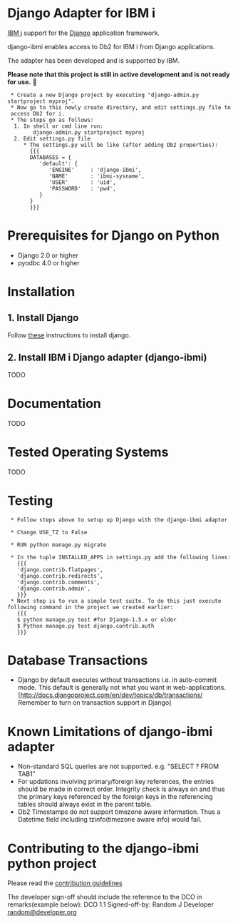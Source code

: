 # Django Adapter for IBM i 

[IBM i](https://en.wikipedia.org/wiki/IBM_i) support for the [Django](https://www.djangoproject.com/) application framework.

django-ibmi enables access to Db2 for IBM i from Django applications.

The adapter has been developed and is supported by IBM.

**Please note that this project is still in active development and is not ready for use.** :rotating_light: 

```
 * Create a new Django project by executing "django-admin.py startproject myproj".
 * Now go to this newly create directory, and edit settings.py file to
 access Db2 for i.
 * The steps go as follows:
  1. In shell or cmd line run:
        django-admin.py startproject myproj
  2. Edit settings.py file
     * The settings.py will be like (after adding Db2 properties):
       {{{
       DATABASES = {
          'default': {
             'ENGINE'     : 'django-ibmi',
             'NAME'       : 'ibmi-sysname',
             'USER'       : 'uid',
             'PASSWORD'   : 'pwd',
          }
       }
       }}}
```

# Prerequisites for Django on Python 

 * Django 2.0 or higher
 * pyodbc 4.0 or higher
 
# Installation 

## 1. Install Django 

Follow [these](http://docs.djangoproject.com/en/dev/topics/install/#installing-an-official-release-website) instructions to install django.

## 2. Install IBM i Django adapter (django-ibmi)

TODO
 
# Documentation

TODO

# Tested Operating Systems 

TODO

# Testing 
```
 * Follow steps above to setup up Django with the django-ibmi adapter
   
 * Change USE_TZ to False
 
 * RUN python manage.py migrate
 
 * In the tuple INSTALLED_APPS in settings.py add the following lines:
   {{{
   'django.contrib.flatpages',
   'django.contrib.redirects',
   'django.contrib.comments',
   'django.contrib.admin',
   }}}
 * Next step is to run a simple test suite. To do this just execute following command in the project we created earlier:
   {{{
   $ python manage.py test #for Django-1.5.x or older
   $ Python manage.py test django.contrib.auth 
   }}} 
```
# Database Transactions 

 *  Django by default executes without transactions i.e. in auto-commit mode. This default is generally not what you want in web-applications. [http://docs.djangoproject.com/en/dev/topics/db/transactions/ Remember to turn on transaction support in Django]

# Known Limitations of django-ibmi adapter 

 * Non-standard SQL queries are not supported. e.g. "SELECT ? FROM TAB1"
 * For updations involving primary/foreign key references, the entries should be made in correct order. Integrity check is always on and thus the primary keys referenced by the foreign keys in the referencing tables should always exist in the parent table.
 * Db2 Timestamps do not support timezone aware information. Thus a
  Datetime field including tzinfo(timezone aware info) would fail.

# Contributing to the django-ibmi python project

 Please read the [contribution guidelines](https://github.com/IBM/django-ibmi/blob/master/contributing/CONTRIBUTING.md)

  The developer sign-off should include the reference to the DCO in remarks(example below):
  DCO 1.1 Signed-off-by: Random J Developer <random@developer.org>

